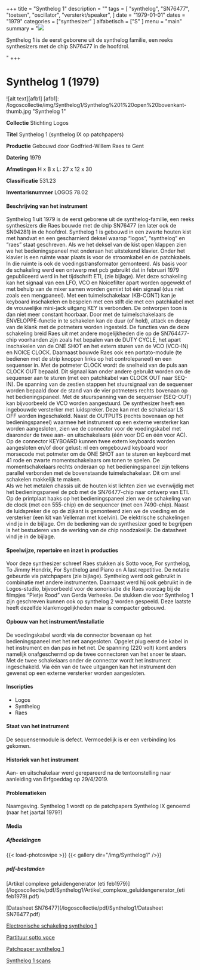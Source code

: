 ﻿+++
title = "Synthelog 1"
description = ""
tags = [
"synthelog", "SN76477", "toetsen", "oscillator", "versterkt/speaker",
]
date = "1979-01-01"
dates = "1979"
categories = ["synthesizer"
]
alfabetisch = ["S"
]
menu = "main"
summary = "<a href='/logoscollectie/1979/synthelog1'><img src='/logoscollectie/img/Synthelog1/Synthelog%201%20open%20bovenkant-thumb.jpg'></a><p>Synthelog 1 is de eerst geborene uit de synthelog familie, een reeks synthesizers met de chip SN76477 in de hoofdrol.</p>"
+++

# Synthelog 1 (1979)

![alt text][afb1]
[afb1]: /logoscollectie/img/Synthelog1/Synthelog%201%20open%20bovenkant-thumb.jpg "Synthelog 1"

**Collectie**
Stichting Logos

**Titel**
Synthelog 1
(synthelog IX op patchpapers)

**Productie**
Gebouwd door Godfried-Willem Raes te Gent

**Datering**
1979

**Afmetingen**
H x B x L: 27 x 12 x 30

**Classificatie**
531.23

**Inventarisnummer**
LOGOS 78.02

#### Beschrijving van het instrument
Synthelog 1 uit 1979 is de eerst geborene uit de synthelog-familie, een reeks synthesizers die Raes bouwde met de chip SN76477 (en later ook de SN94281) in de hoofdrol.
Synthelog 1 is gebouwd in een zwarte houten kist met handvat en een gescharnierd deksel waarop “logos”, “synthelog” en “raes” staat geschreven. Als we het deksel van de kist open klappen zien we het bedieningspaneel met onderaan het uitstekend klavier. Onder het klavier is een ruimte waar plaats is voor de stroomkabel en de patchkabels. In die ruimte is ook de voedingstransformator gemonteerd. 
Als basis voor de schakeling werd een ontwerp met pcb gebruikt dat in februari 1979 gepubliceerd werd in het tijdschrift ETI, (zie bijlage).
Met deze schakeling kan het signaal van een LFO, VCO en Noicefilter apart worden opgewekt of met behulp van de mixer samen worden gemixt tot één signaal (dus niet zoals een mengpaneel). Met een tuimelschakelaar (KB-CONT) kan je keyboard inschakelen en bespelen met een stift die met een patchkabel met de vrouwelijke mini-jack uitgang KEY is verbonden. De ontworpen toon is dan niet meer constant hoorbaar. Door met de tuimelschakelaars de ENVELOPPE-functie in te schakelen kan de duur (of hold), attack en decay van de klank met de potmeters worden ingesteld.
De functies van de deze schakeling breid Raes uit met andere mogelijkheden die op de SN764477-chip voorhanden zijn zoals het bepalen van de DUTY CYCLE, het apart inschakelen van de ONE SHOT en het extern sturen van de VCO (VCO-IN) en NOICE CLOCK.
Daarnaast bouwde Raes ook een portato-module (te bedienen met de strip knoppen links op het controlepaneel) en een sequenser in. Met de potmeter CLOCK wordt de snelheid van de puls aan CLOCK OUT bepaald. Dit signaal kan onder andere gebruikt worden om de sequenser aan te sturen (met een patchkabel van CLOCK OUT naar SEQ-IN). De spanning van de zestien stappen het stuursignaal van de sequenser worden bepaald door de stand van de vier potmeters rechts bovenaan op het bedieningspaneel. Met de stuurspanning van de sequenser (SEQ-OUT) kan bijvoorbeeld de VCO worden aangestuurd. 
De synthesizer heeft een ingebouwde versterker met luidspreker. Deze kan met de schakelaar LS OFF worden ingeschakeld. Naast de OUTPUTS (rechts bovenaan op het bedieningspaneel) waarmee het instrument op een externe versterker kan worden aangesloten, zien we de connector voor de voedingskabel met daaronder de twee aan- en uitschakelaars (één voor DC en één voor AC).
Op de connector KEYBOARD kunnen twee extern keyboards worden aangesloten en/of door gelust: nl een omgebouwd keyboard voor morsecode met potmeter om de ONE SHOT aan te sturen en keyboard met 41 rode en zwarte momentschakelaars om tonen te spelen. 
De momentschakelaars rechts onderaan op het bedieningspaneel zijn telkens parallel verbonden met de bovenstaande tuimelschakelaar. Dit om snel schakelen makkelijk te maken.    
Als we het metalen chassis uit de houten kist lichten zien we  evenwijdig met het bedieningspaneel de pcb met de SN76477-chip naar ontwerp van ETI. Op de printplaat haaks op het bedieningspaneel zien we de schakeling van de clock (met een 555-chip) en de sequencer (met een 7490-chip). Naast de luidspreker die op de zijkant is gemonteerd zien we de voeding en de versterker (een kit van Velleman met koelvin). De elektrische schakelingen vind je in de bijlage.
Om de bediening van de synthesizer goed te begrijpen is het bestuderen van de werking van de chip noodzakelijk. De datasheet vind je in de bijlage. 

#### Speelwijze, repertoire en inzet in producties
Voor deze synthesizer schreef Raes stukken als Sotto voce, For synthelog, To Jimmy Hendrix, For Synthelog and Piano en A last repetitive. De notatie gebeurde via patchpapers (zie bijlage). Synthelog werd ook gebruikt in combinatie met andere instrumenten.
Daarnaast werd hij ook gebruikt in de Logos-studio, bijvoorbeeld voor de sonorisatie die Raes voorzag bij de filmpjes “Pietje Rood” van Gerda Verheeke. De stukken die voor Synthelog 1 zijn geschreven kunnen ook op synthelog 2 worden gespeeld. Deze laatste heeft dezelfde klankmogelijkheden maar is compacter gebouwd. 

#### Opbouw van het instrument/installatie
De voedingskabel wordt via de connector bovenaan op het bedieningspaneel met het net aangesloten. Opgelet plug eerst de kabel in het instrument en dan pas in het net. De spanning (220 volt) komt anders namelijk onafgeschermd op de twee connectoren van het snoer te staan. Met de twee schakelaars onder de connector wordt het instrument ingeschakeld. Via één van de twee uitgangen kan het instrument den gewenst op een externe versterker worden aangesloten.

#### Inscripties
- Logos
- Synthelog
- Raes

#### Staat van het instrument
De sequensermodule is defect. Vermoedelijk is er een verbinding los gekomen.

#### Historiek van het instrument
Aan- en uitschakelaar werd gerepareerd na de tentoonstelling naar aanleiding van Erfgoeddag op 29/4/2019. 

#### Problematieken
Naamgeving. Synthelog 1 wordt op de patchpapers Synthelog IX genoemd (naar het jaartal 1979?)

#### Media
##### Afbeeldingen
{{< load-photoswipe >}}
{{< gallery dir="/img/Synthelog1" />}}

##### pdf-bestanden
[Artikel complexe geluidengenerator (eti feb1979)](/logoscollectie/pdf/Synthelog1/Artikel_complexe_geluidengenerator_(eti feb1979).pdf)

[Datasheet SN76477](/logoscollectie/pdf/Synthelog1/Datasheet SN76477.pdf)

[Electronische schakeling synthelog 1](/logoscollectie/pdf/Synthelog1/Electronische_schakeling_synthelog_1.pdf)

[Partituur sotto voce](/logoscollectie/pdf/Synthelog1/Partituur_sotto_voce.pdf)

[Patchpaper synthelog 1](/logoscollectie/pdf/Synthelog1/Patchpaper_synthelog_1.pdf)

[Synthelog 1 scans](/logoscollectie/pdf/Synthelog1/Synthelog_1_scans.pdf)